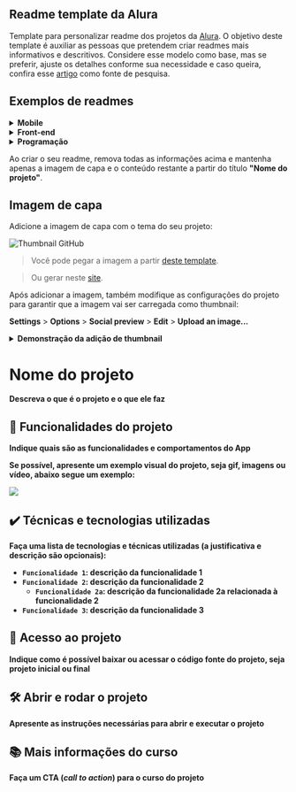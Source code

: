 ## Readme template da Alura

Template para personalizar readme dos projetos da [Alura](https://www.alura.com.br/). O objetivo deste template é auxiliar as pessoas que pretendem criar readmes mais informativos e descritivos. Considere esse modelo como base, mas se preferir, ajuste os detalhes conforme sua necessidade e caso queira, confira esse [artigo](https://www.alura.com.br/artigos/escrever-bom-readme) como fonte de pesquisa.

## Exemplos de readmes

<details>
  <summary><b>Mobile</b></summary>
    
- [Android](https://github.com/alura-cursos/android-com-kotlin-personalizando-ui/blob/master/README.md)
- [React Native](https://github.com/alura-cursos/react-native-comecando-do-zero/blob/main/README.md)
- [Flutter](https://github.com/alura-cursos/flutter-nuvigator/blob/start/README.md)
</details>

<details>
  <summary><b>Front-end</b></summary>
    
- [JavaScript](https://github.com/vanessametonini/aluramidi-curso/blob/master/README.md) 
</details>

<details>
  <summary><b>Programação</b></summary>
  
- [Kotlin](https://github.com/alura-cursos/kotlin-introducao-orientacao-a-objetos/blob/main/README.md)
- [Java](https://github.com/gui-lirasilva/Edige-POO/blob/master/README.md)
  
</details>

Ao criar o seu readme, remova todas as informações acima e mantenha apenas a imagem de capa e o conteúdo restante a partir do título **"Nome do projeto"**.

## Imagem de capa

Adicione a imagem de capa com o tema do seu projeto:

![Thumbnail GitHub](https://user-images.githubusercontent.com/8989346/123303345-171fc980-d4f4-11eb-84ae-cb0e49bfb126.png)

> Você pode pegar a imagem a partir [deste template](https://docs.google.com/presentation/d/1im_-_spDdNEEsfrmjeZet2ZzVKjG-sQSBWfPFJhZ4q0/edit#slide=id.gb6f422ab58_0_111).

> Ou gerar neste [site](https://alura-github-thumbnail-generator.vercel.app/).

Após adicionar a imagem, também modifique as configurações do projeto para garantir que a imagem vai ser carregada como thumbnail:

**Settings** > **Options** > **Social preview** > **Edit** > **Upload an image...**

<details>
  <summary><b>Demonstração da adição de thumbnail<b/></summary>
    
![adicionando-imagem-preview](https://user-images.githubusercontent.com/8989346/123303159-e0e24a00-d4f3-11eb-9900-92a8b15bc31b.gif)
    
</details>
  
# Nome do projeto

Descreva o que é o projeto e o que ele faz

## 🔨 Funcionalidades do projeto

Indique quais são as funcionalidades e comportamentos do App

Se possível, apresente um exemplo visual do projeto, seja gif, imagens ou vídeo, abaixo segue um exemplo:

![](https://github.com/alura-cursos/android-com-kotlin-personalizando-ui/raw/master/img/amostra.gif)

## ✔️ Técnicas e tecnologias utilizadas

**Faça uma lista de tecnologias e técnicas utilizadas (a justificativa e descrição são opcionais)**:

- `Funcionalidade 1`: descrição da funcionalidade 1
- `Funcionalidade 2`: descrição da funcionalidade 2
  - `Funcionalidade 2a`: descrição da funcionalidade 2a relacionada à funcionalidade 2
- `Funcionalidade 3`: descrição da funcionalidade 3

## 📁 Acesso ao projeto

**Indique como é possível baixar ou acessar o código fonte do projeto, seja projeto inicial ou final**

## 🛠️ Abrir e rodar o projeto

**Apresente as instruções necessárias para abrir e executar o projeto**

## 📚 Mais informações do curso

**Faça um CTA (_call to action_) para o curso do projeto**
